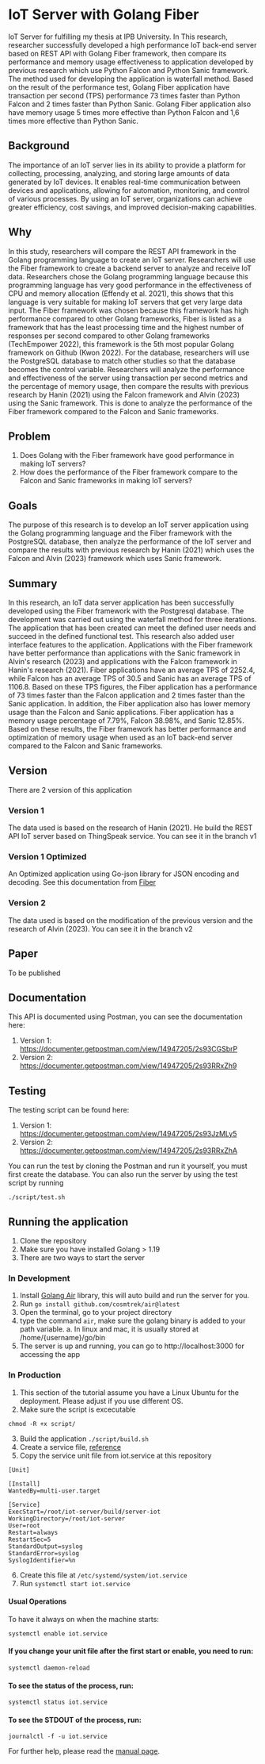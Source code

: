 # IoT Server with Golang Fiber
IoT Server for fulfilling my thesis at IPB University. In This research, researcher successfully developed a high performance IoT back-end server based on REST API with Golang Fiber framework, then compare its performance and memory usage effectiveness to application developed by previous research which use Python Falcon and Python Sanic framework. The method used for developing the application is waterfall method. Based on the result of the performance test, Golang Fiber application have transaction per second (TPS) performance 73 times faster than Python Falcon and 2 times faster than Python Sanic. Golang Fiber application also have memory usage 5 times more effective than Python Falcon and 1,6 times more effective than Python Sanic.

## Background
The importance of an IoT server lies in its ability to provide a platform for collecting, processing, analyzing, and storing large amounts of data generated by IoT devices. It enables real-time communication between devices and applications, allowing for automation, monitoring, and control of various processes. By using an IoT server, organizations can achieve greater efficiency, cost savings, and improved decision-making capabilities.

## Why
In this study, researchers will compare the REST API framework in the Golang programming language to create an IoT server. Researchers will use the Fiber framework to create a backend server to analyze and receive IoT data. Researchers chose the Golang programming language because this programming language has very good performance in the effectiveness of CPU and memory allocation (Effendy et al. 2021), this shows that this language is very suitable for making IoT servers that get very large data input. The Fiber framework was chosen because this framework has high performance compared to other Golang frameworks, Fiber is listed as a framework that has the least processing time and the highest number of responses per second compared to other Golang frameworks (TechEmpower 2022), this framework is the 5th most popular Golang framework on Github (Kwon 2022). For the database, researchers will use the PostgreSQL database to match other studies so that the database becomes the control variable. Researchers will analyze the performance and effectiveness of the server using transaction per second metrics and the percentage of memory usage, then compare the results with previous research by Hanin (2021) using the Falcon framework and Alvin (2023) using the Sanic framework. This is done to analyze the performance of the Fiber framework compared to the Falcon and Sanic frameworks.

## Problem
1. Does Golang with the Fiber framework have good performance in making IoT servers?
2. How does the performance of the Fiber framework compare to the Falcon and Sanic frameworks in making IoT servers?

## Goals
The purpose of this research is to develop an IoT server application using the Golang programming language and the Fiber framework with the PostgreSQL database, then analyze the performance of the IoT server and compare the results with previous research by Hanin (2021) which uses the Falcon and Alvin (2023) framework which uses Sanic framework.


## Summary
In this research, an IoT data server application has been successfully developed using the Fiber framework with the Postgresql database. The development was carried out using the waterfall method for three iterations. The application that has been created can meet the defined user needs and succeed in the defined functional test. This research also added user interface features to the application. Applications with the Fiber framework have better performance than applications with the Sanic framework in Alvin's research (2023) and applications with the Falcon framework in Hanin's research (2021). Fiber applications have an average TPS of 2252.4, while Falcon has an average TPS of 30.5 and Sanic has an average TPS of 1106.8. Based on these TPS figures, the Fiber application has a performance of 73 times faster than the Falcon application and 2 times faster than the Sanic application. In addition, the Fiber application also has lower memory usage than the Falcon and Sanic applications. Fiber application has a memory usage percentage of 7.79%, Falcon 38.98%, and Sanic 12.85%. Based on these results, the Fiber framework has better performance and optimization of memory usage when used as an IoT back-end server compared to the Falcon and Sanic frameworks.

## Version
There are 2 version of this application
### Version 1
The data used is based on the research of Hanin (2021). He build the REST API IoT server based on ThingSpeak service. You can see it in the branch v1

### Version 1 Optimized
An Optimized application using Go-json library for JSON encoding and decoding. See this documentation from [Fiber](https://docs.gofiber.io/guide/faster-fiber/)

### Version 2
The data used is based on the modification of the previous version and the research of Alvin (2023). You can see it in the branch v2

## Paper
To be published

## Documentation
This API is documented using Postman, you can see the documentation here:
1. Version 1: https://documenter.getpostman.com/view/14947205/2s93CGSbrP
2. Version 2: https://documenter.getpostman.com/view/14947205/2s93RRxZh9

## Testing
The testing script can be found here:
1. Version 1: https://documenter.getpostman.com/view/14947205/2s93JzMLy5
2. Version 2: https://documenter.getpostman.com/view/14947205/2s93RRxZhA

You can run the test by cloning the Postman and run it yourself, you must first create the database. You can also run the server by using the test script by running 
```
./script/test.sh
```


## Running the application
1. Clone the repository
2. Make sure you have installed Golang > 1.19 
3. There are two ways to start the server

### In Development
1. Install [Golang Air](https://github.com/cosmtrek/air) library, this will auto build and run the server for you. 
2. Run `go install github.com/cosmtrek/air@latest`
3. Open the terminal, go to your project directory
4. type the command `air`, make sure the golang binary is added to your path variable. 
  a. In linux and mac, it is usually stored at /home/{username}/go/bin
5. The server is up and running, you can go to http://localhost:3000 for accessing the app


### In Production
1. This section of the tutorial assume you have a Linux Ubuntu for the deployment. Please adjust if you use different OS.
2. Make sure the script is excecutable 
```
chmod -R +x script/
```
3. Build the application `./script/build.sh`
4. Create a service file, [reference](https://stackoverflow.com/questions/58022141/pm2-like-process-management-solution-for-golang-applications)
5. Copy the service unit file from iot.service at this repository
  ```
[Unit]

[Install]
WantedBy=multi-user.target

[Service]
ExecStart=/root/iot-server/build/server-iot
WorkingDirectory=/root/iot-server
User=root
Restart=always
RestartSec=5
StandardOutput=syslog
StandardError=syslog
SyslogIdentifier=%n
  ```
6. Create this file at `/etc/systemd/system/iot.service`
7. Run `systemctl start iot.service`

#### Usual Operations
To have it always on when the machine starts:
```
systemctl enable iot.service
```

#### If you change your unit file after the first start or enable, you need to run:
```
systemctl daemon-reload
```

#### To see the status of the process, run:
```
systemctl status iot.service
```

#### To see the STDOUT of the process, run:
```
journalctl -f -u iot.service
```

For further help, please read the [manual page](https://www.freedesktop.org/software/systemd/man/systemd.unit.html).
